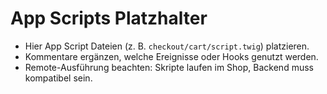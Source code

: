 # App Scripts Platzhalter

- Hier App Script Dateien (z. B. `checkout/cart/script.twig`) platzieren.
- Kommentare ergänzen, welche Ereignisse oder Hooks genutzt werden.
- Remote-Ausführung beachten: Skripte laufen im Shop, Backend muss kompatibel sein.
